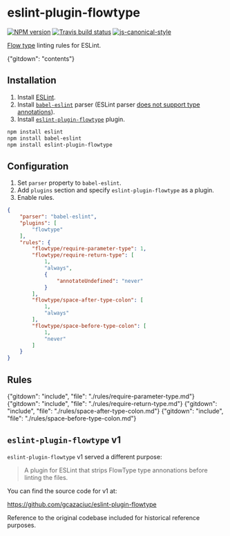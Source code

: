 # eslint-plugin-flowtype

[![NPM version](http://img.shields.io/npm/v/eslint-plugin-flowtype.svg?style=flat-square)](https://www.npmjs.org/package/eslint-plugin-flowtype)
[![Travis build status](http://img.shields.io/travis/gajus/eslint-plugin-flowtype/master.svg?style=flat-square)](https://travis-ci.org/gajus/eslint-plugin-flowtype)
[![js-canonical-style](https://img.shields.io/badge/code%20style-canonical-blue.svg?style=flat-square)](https://github.com/gajus/canonical)

[Flow type](http://flowtype.org/) linting rules for ESLint.

{"gitdown": "contents"}

## Installation

1. Install [ESLint](https://www.github.com/eslint/eslint).
1. Install [`babel-eslint`](https://github.com/babel/babel-eslint) parser (ESLint parser [does not support type annotations](https://github.com/eslint/eslint/issues/2157)).
1. Install [`eslint-plugin-flowtype`](https://github.com/gajus/eslint-plugin-flowtype) plugin.

<!-- -->

```sh
npm install eslint
npm install babel-eslint
npm install eslint-plugin-flowtype
```

## Configuration

1. Set `parser` property to `babel-eslint`.
1. Add `plugins` section and specify `eslint-plugin-flowtype` as a plugin.
1. Enable rules.

<!-- -->

```json
{
    "parser": "babel-eslint",
    "plugins": [
        "flowtype"
    ],
    "rules": {
        "flowtype/require-parameter-type": 1,
        "flowtype/require-return-type": [
            1,
            "always",
            {
                "annotateUndefined": "never"
            }
        ],
        "flowtype/space-after-type-colon": [
            1,
            "always"
        ],
        "flowtype/space-before-type-colon": [
            1,
            "never"
        ]
    }
}
```

## Rules

{"gitdown": "include", "file": "./rules/require-parameter-type.md"}
{"gitdown": "include", "file": "./rules/require-return-type.md"}
{"gitdown": "include", "file": "./rules/space-after-type-colon.md"}
{"gitdown": "include", "file": "./rules/space-before-type-colon.md"}

## `eslint-plugin-flowtype` v1

`eslint-plugin-flowtype` v1 served a different purpose:

> A plugin for ESLint that strips FlowType type annonations before linting the files.

You can find the source code for v1 at:

https://github.com/gcazaciuc/eslint-plugin-flowtype

Reference to the original codebase included for historical reference purposes.
